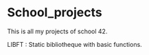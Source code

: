 # School_projects
This is all my projects of school 42.

LIBFT : Static bibliotheque with basic functions. 
